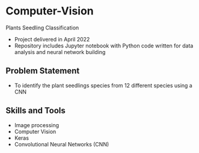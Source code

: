 # Computer-Vision
Plants Seedling Classification
- Project delivered in April 2022
- Repository includes Jupyter notebook with Python code written for data analysis and neural network building
  
## Problem Statement
- To identify the plant seedlings species from 12 different species using a CNN

## Skills and Tools
- Image processing
- Computer Vision
- Keras
- Convolutional Neural Networks (CNN)
